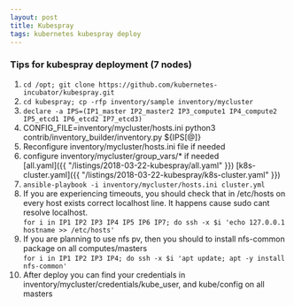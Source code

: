```yaml
---
layout: post
title: Kubespray  
tags: kubernetes kubespray deploy
---
```


### Tips for kubespray deployment (7 nodes)  

1. ``cd /opt; git clone https://github.com/kubernetes-incubator/kubespray.git``    
2. ``cd kubespray; cp -rfp inventory/sample inventory/mycluster``    
3. ``declare -a IPS=(IP1_master IP2_master2 IP3_compute1 IP4_compute2 IP5_etcd1 IP6_etcd2 IP7_etcd3)``  
4. CONFIG_FILE=inventory/mycluster/hosts.ini python3 contrib/inventory_builder/inventory.py ${IPS[@]}  
5. Reconfigure inventory/mycluster/hosts.ini file if needed  
6. configure inventory/mycluster/group_vars/* if needed  
[all.yaml]({{ "/listings/2018-03-22-kubespray/all.yaml" }})
[k8s-cluster.yaml]({{ "/listings/2018-03-22-kubespray/k8s-cluster.yaml" }})
7. ``ansible-playbook -i inventory/mycluster/hosts.ini cluster.yml``  
8. If you are experiencing timeouts, you should check that in /etc/hosts on every host exists correct localhost line. It happens cause sudo cant resolve localhost.   
``for i in IP1 IP2 IP3 IP4 IP5 IP6 IP7; do ssh -x $i 'echo 127.0.0.1 hostname >> /etc/hosts'``    
9. If you are planning to use nfs pv, then you should to install nfs-common package on all computes/masters  
``for i in IP1 IP2 IP3 IP4; do ssh -x $i 'apt update; apt -y install nfs-common'``    
10. After deploy you can find your credentials in inventory/mycluster/credentials/kube_user, and kube/config on all masters  
